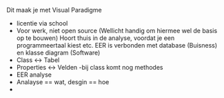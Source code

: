 Dit maak je met Visual Paradigme
- licentie via school
- Voor werk, niet open source (Wellicht handig om hiermee wel de basis op te bouwen)
Hoort thuis in de analyse, voordat je een programmeertaal kiest etc.
EER is verbonden met database (Buisness) en klasse diagram (Software)
- Class <-> Tabel
- Properties <-> Velden
-bij class komt nog methodes
- EER analyse
- Analayse == wat, desgin == hoe
- 